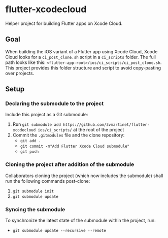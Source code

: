 # flutter-xcodecloud
Helper project for building Flutter apps on Xcode Cloud.

## Goal
When building the iOS variant of a Flutter app using Xcode Cloud, Xcode Cloud looks for a `ci_post_clone.sh` script in a `ci_scripts` folder.
The full path looks like this: `<flutter-app-root>/ios/ci_scripts/ci_post_clone.sh`.
This project provides this folder structure and script to avoid copy-pasting over projects.

## Setup

### Declaring the submodule to the project
Include this project as a Git submodule:
1. Run `git submodule add https://github.com/3vmartinet/flutter-xcodecloud ios/ci_scripts/` at the root of the project
2. Commit the `.gitmodules` file and the clone repository:
    - `git add .`
    - `git commit -m"Add Flutter Xcode Cloud submodule"`
    - `git push`

### Cloning the project after addition of the submodule
Collaborators cloning the project (which now includes the submodule) shall run the following commands post-clone:
1. `git submodule init`
2. `git submodule update`

### Syncing the submodule
To synchronize the latest state of the submodule within the project, run:
- `git submodule update --recursive --remote`
